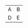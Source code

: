 <TABLE border="0" align="center">
	<TR>
		<TD>A</TD> 
		<TD>B</TD> 
	</TR>
	<TR>
		<TD>D</TD> 
		<TD>E</TD>
	</TR>
</TABLE>
